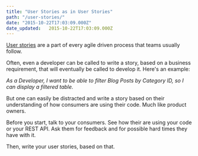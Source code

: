 ```yaml
---
title: "User Stories as in User Stories"
path: "/user-stories/"
date: "2015-10-22T17:03:09.000Z"
date_updated:   2015-10-22T17:03:09.000Z
---
```


[User stories](https://en.wikipedia.org/wiki/User_story) are a part of every agile driven process that teams usually follow.

Often, even a developer can be called to write a story, based on a business requirement, that will eventually be called to develop it. Here's an example:

*As a Developer, I want to be able to filter Blog Posts by Category ID, so I can display a filtered table.*

But one can easily be distracted and write a story based on their understanding of how consumers are using their code. Much like product owners.

Before you start, talk to your consumers. See how their are using your code or your REST API. Ask them for feedback and for possible hard times they have with it.

Then, write your user stories, based on that.
